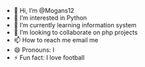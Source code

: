 - 👋 Hi, I’m @Mogans12
- 👀 I’m interested in Python
- 🌱 I’m currently learning information system
- 💞️ I’m looking to collaborate on php projects
- 📫 How to reach me email me
- 😄 Pronouns: I
- ⚡ Fun fact: I love football

<!---
Mogans12/Mogans12 is a ✨ special ✨ repository because its `README.md` (this file) appears on your GitHub profile.
You can click the Preview link to take a look at your changes.
--->
